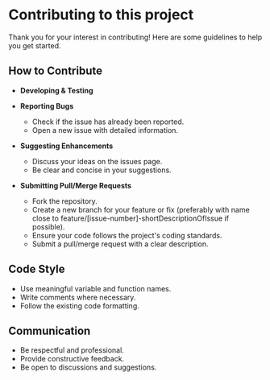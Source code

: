 # Contributing to this project

Thank you for your interest in contributing! Here are some guidelines to help you get started.

## How to Contribute
- **Developing & Testing**
  <!-- - FILL: add information on how to start development faster -->

- **Reporting Bugs**
  - Check if the issue has already been reported.
  - Open a new issue with detailed information.

- **Suggesting Enhancements**
  - Discuss your ideas on the issues page.
  - Be clear and concise in your suggestions.

- **Submitting Pull/Merge Requests**
  - Fork the repository.
  - Create a new branch for your feature or fix (preferably with name close to feature/[issue-number]-shortDescriptionOfIssue if possible).
  - Ensure your code follows the project's coding standards.
  - Submit a pull/merge request with a clear description.

## Code Style

- Use meaningful variable and function names.
- Write comments where necessary.
- Follow the existing code formatting.

## Communication

- Be respectful and professional.
- Provide constructive feedback.
- Be open to discussions and suggestions.
